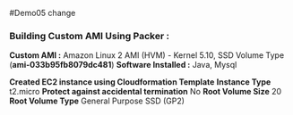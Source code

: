 
#Demo05 change

### Building Custom AMI Using Packer :
**Custom AMI :** Amazon Linux 2 AMI (HVM) - Kernel 5.10, SSD Volume Type (**ami-033b95fb8079dc481**)
**Software Installed :** Java, Mysql

**Created EC2 instance using Cloudformation Template** 
**Instance Type**       t2.micro
**Protect against accidental termination**	No
**Root Volume Size**	20
**Root Volume Type**	General Purpose SSD (GP2)



